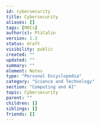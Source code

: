 ```yaml
---
id: cybersecurity
title: Cybersecurity
aliases: []
tags: [MOCs]
author(s): PtiCalin
version: 1.3
status: draft
visibility: public
created: ""
updated: ""
summary: ""
element: Notes
type: "Personal Encyclopedia"
category: "Science and Technology"
section: "Computing and AI"
topic: Cybersecurity
parent: ""
children: []
siblings: []
friends: []
---
```

```folder-index-content
```
